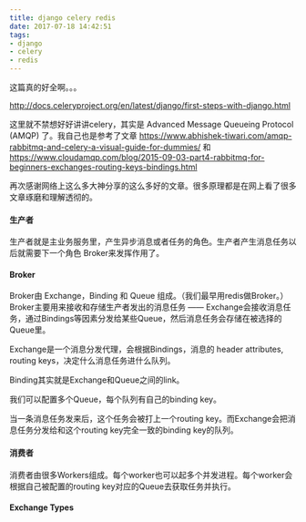 ```yaml
---
title: django celery redis
date: 2017-07-18 14:42:51
tags:
- django
- celery
- redis
---
```


这篇真的好全啊。。。

http://docs.celeryproject.org/en/latest/django/first-steps-with-django.html

这里就不禁想好好讲讲celery，其实是 Advanced Message Queueing Protocol (AMQP) 了。我自己也是参考了文章 https://www.abhishek-tiwari.com/amqp-rabbitmq-and-celery-a-visual-guide-for-dummies/ 和 https://www.cloudamqp.com/blog/2015-09-03-part4-rabbitmq-for-beginners-exchanges-routing-keys-bindings.html

再次感谢网络上这么多大神分享的这么多好的文章。很多原理都是在网上看了很多文章琢磨和理解透彻的。


#### 生产者 ####
生产者就是主业务服务里，产生异步消息或者任务的角色。生产者产生消息任务以后就需要下一个角色 Broker来发挥作用了。


#### Broker ####
Broker由 Exchange，Binding 和 Queue 组成。（我们最早用redis做Broker。）Broker主要用来接收和存储生产者发出的消息任务 —— Exchange会接收消息任务，通过Bindings等因素分发给某些Queue，然后消息任务会存储在被选择的Queue里。

Exchange是一个消息分发代理，会根据Bindings，消息的 header attributes, routing keys，决定什么消息任务进什么队列。

Binding其实就是Exchange和Queue之间的link。

我们可以配置多个Queue，每个队列有自己的binding key。

当一条消息任务发来后，这个任务会被打上一个routing key。而Exchange会把消息任务分发给和这个routing key完全一致的binding key的队列。


#### 消费者 ####
消费者由很多Workers组成。每个worker也可以起多个并发进程。每个worker会根据自己被配置的routing key对应的Queue去获取任务并执行。



#### Exchange Types ####



